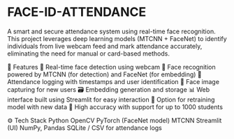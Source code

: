 # FACE-ID-ATTENDANCE
A smart and secure attendance system using real-time face recognition. This project leverages deep learning models (MTCNN + FaceNet) to identify individuals from live webcam feed and mark attendance accurately, eliminating the need for manual or card-based methods.

📌 Features
🎥 Real-time face detection using webcam
🧠 Face recognition powered by MTCNN (for detection) and FaceNet (for embedding)
📝 Attendance logging with timestamps and user identification
📸 Face image capturing for new users
🗃️ Embedding generation and storage
📊 Web interface built using Streamlit for easy interaction
🔄 Option for retraining model with new data
🧪 High accuracy with support for up to 1000 students

⚙️ Tech Stack
Python
OpenCV
PyTorch (FaceNet model)
MTCNN
Streamlit (UI)
NumPy, Pandas
SQLite / CSV for attendance logs
